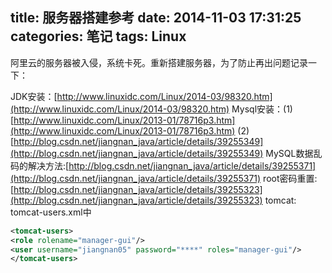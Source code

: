 title: 服务器搭建参考
date: 2014-11-03 17:31:25
categories: 笔记
tags: Linux
---
阿里云的服务器被入侵，系统卡死。重新搭建服务器，为了防止再出问题记录一下：

JDK安装：[http://www.linuxidc.com/Linux/2014-03/98320.htm](http://www.linuxidc.com/Linux/2014-03/98320.htm)
Mysql安装：(1)[http://www.linuxidc.com/Linux/2013-01/78716p3.htm](http://www.linuxidc.com/Linux/2013-01/78716p3.htm)
 (2) [http://blog.csdn.net/jiangnan_java/article/details/39255349](http://blog.csdn.net/jiangnan_java/article/details/39255349)
MySQL数据乱码的解决方法:[http://blog.csdn.net/jiangnan_java/article/details/39255371](http://blog.csdn.net/jiangnan_java/article/details/39255371)
root密码重置: [http://blog.csdn.net/jiangnan_java/article/details/39255323](http://blog.csdn.net/jiangnan_java/article/details/39255323)
tomcat: tomcat-users.xml中
```xml
<tomcat-users>
<role rolename="manager-gui"/>
<user username="jiangnan05" password="****" roles="manager-gui"/>
</tomcat-users>
```